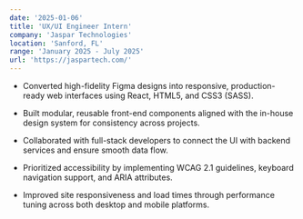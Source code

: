 ```yaml
---
date: '2025-01-06'
title: 'UX/UI Engineer Intern'
company: 'Jaspar Technologies'
location: 'Sanford, FL'
range: 'January 2025 - July 2025'
url: 'https://jaspartech.com/'
---
```


- Converted high-fidelity Figma designs into responsive, production-ready web interfaces using React, HTML5, and CSS3 (SASS).

- Built modular, reusable front-end components aligned with the in-house design system for consistency across projects.

- Collaborated with full-stack developers to connect the UI with backend services and ensure smooth data flow.

- Prioritized accessibility by implementing WCAG 2.1 guidelines, keyboard navigation support, and ARIA attributes.

- Improved site responsiveness and load times through performance tuning across both desktop and mobile platforms.
